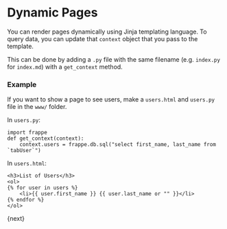 <!-- add-breadcrumbs -->
# Dynamic Pages

You can render pages dynamically using Jinja templating language. To query data, you can update that `context` object that you pass to the template.

This can be done by adding a `.py` file with the same filename (e.g. `index.py` for `index.md`) with a `get_context` method.

### Example

If you want to show a page to see users, make a `users.html` and `users.py` file in the `www/` folder.

In `users.py`:

	import frappe
    def get_context(context):
        context.users = frappe.db.sql("select first_name, last_name from `tabUser`")

In `users.html`:

	<h3>List of Users</h3>
	<ol>
	{% for user in users %}
		<li>{{ user.first_name }} {{ user.last_name or "" }}</li>
	{% endfor %}
	</ol>

{next}
